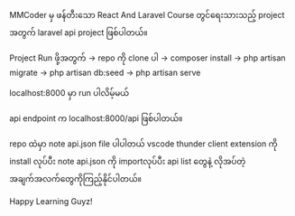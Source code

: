 MMCoder မှ ဖန်တီးသော
React And Laravel Course
တွင်ရေးသားသည့် project အတွက်
laravel api project ဖြစ်ပါတယ်။

Project Run ဖို့အတွက်
-> repo ကို clone ပါ
-> composer install
-> php artisan migrate
-> php artisan db:seed
-> php artisan serve

localhost:8000
မှာ run ပါလိမ့်မယ်

api endpoint က localhost:8000/api
ဖြစ်ပါတယ်။

repo ထဲမှာ note api.json file ပါပါတယ်
vscode thunder client extension ကို install လုပ်ပီး
note api.json ကို importလုပ်ပီး
api list တွေနဲ့ လိုအပ်တဲ့အချက်အလက်တွေကိုကြည့်နိုင်ပါတယ်။

Happy Learning Guyz!
